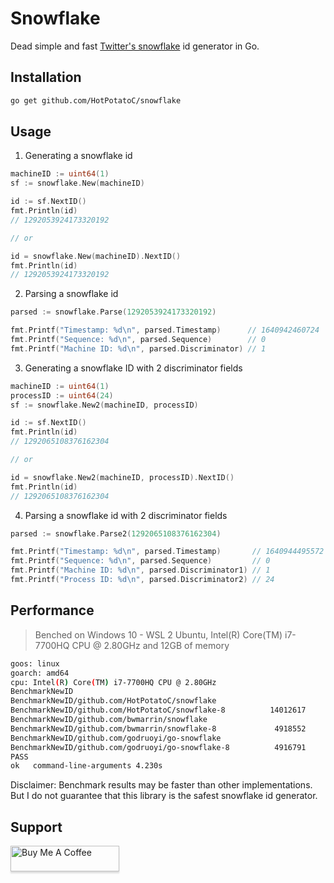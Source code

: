 # Snowflake

Dead simple and fast [Twitter's snowflake](https://blog.twitter.com/engineering/en_us/a/2010/announcing-snowflake) id generator in Go.

## Installation

```bash
go get github.com/HotPotatoC/snowflake
```

## Usage

1. Generating a snowflake id

```go
machineID := uint64(1)
sf := snowflake.New(machineID)

id := sf.NextID()
fmt.Println(id)
// 1292053924173320192

// or

id = snowflake.New(machineID).NextID()
fmt.Println(id)
// 1292053924173320192
```

2. Parsing a snowflake id

```go
parsed := snowflake.Parse(1292053924173320192)

fmt.Printf("Timestamp: %d\n", parsed.Timestamp)      // 1640942460724
fmt.Printf("Sequence: %d\n", parsed.Sequence)        // 0
fmt.Printf("Machine ID: %d\n", parsed.Discriminator) // 1
```

3. Generating a snowflake ID with 2 discriminator fields

```go
machineID := uint64(1)
processID := uint64(24)
sf := snowflake.New2(machineID, processID)

id := sf.NextID()
fmt.Println(id)
// 1292065108376162304

// or

id = snowflake.New2(machineID, processID).NextID()
fmt.Println(id)
// 1292065108376162304
```

4. Parsing a snowflake id with 2 discriminator fields

```go
parsed := snowflake.Parse2(1292065108376162304)

fmt.Printf("Timestamp: %d\n", parsed.Timestamp)       // 1640944495572
fmt.Printf("Sequence: %d\n", parsed.Sequence)         // 0
fmt.Printf("Machine ID: %d\n", parsed.Discriminator1) // 1
fmt.Printf("Process ID: %d\n", parsed.Discriminator2) // 24
```

## Performance

> Benched on Windows 10 - WSL 2 Ubuntu, Intel(R) Core(TM) i7-7700HQ CPU @ 2.80GHz and 12GB of memory

```bash
goos: linux
goarch: amd64
cpu: Intel(R) Core(TM) i7-7700HQ CPU @ 2.80GHz
BenchmarkNewID
BenchmarkNewID/github.com/HotPotatoC/snowflake
BenchmarkNewID/github.com/HotPotatoC/snowflake-8          14012617         87.52 ns/op        0 B/op        0 allocs/op
BenchmarkNewID/github.com/bwmarrin/snowflake
BenchmarkNewID/github.com/bwmarrin/snowflake-8             4918552        244.3 ns/op        0 B/op        0 allocs/op
BenchmarkNewID/github.com/godruoyi/go-snowflake
BenchmarkNewID/github.com/godruoyi/go-snowflake-8          4916791        245.8 ns/op        0 B/op        0 allocs/op
PASS
ok   command-line-arguments 4.230s
```

Disclaimer: Benchmark results may be faster than other implementations. But I do not guarantee that this library is the safest snowflake id generator.

## Support

<a href="https://www.buymeacoffee.com/hotpotato" target="_blank"><img src="https://www.buymeacoffee.com/assets/img/custom_images/orange_img.png" alt="Buy Me A Coffee" style="height: 41px !important;width: 174px !important;box-shadow: 0px 3px 2px 0px rgba(190, 190, 190, 0.5) !important;-webkit-box-shadow: 0px 3px 2px 0px rgba(190, 190, 190, 0.5) !important;" ></a>
